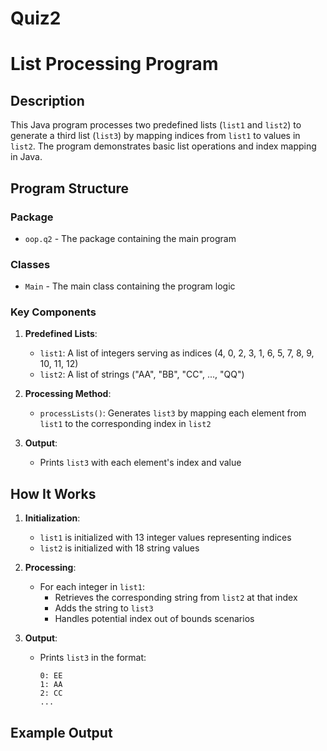 # Quiz2

# List Processing Program

## Description

This Java program processes two predefined lists (`list1` and `list2`) to generate a third list (`list3`) by mapping indices from `list1` to values in `list2`. The program demonstrates basic list operations and index mapping in Java.

## Program Structure

### Package
- `oop.q2` - The package containing the main program

### Classes
- `Main` - The main class containing the program logic

### Key Components
1. **Predefined Lists**:
   - `list1`: A list of integers serving as indices (4, 0, 2, 3, 1, 6, 5, 7, 8, 9, 10, 11, 12)
   - `list2`: A list of strings ("AA", "BB", "CC", ..., "QQ")

2. **Processing Method**:
   - `processLists()`: Generates `list3` by mapping each element from `list1` to the corresponding index in `list2`

3. **Output**:
   - Prints `list3` with each element's index and value

## How It Works

1. **Initialization**:
   - `list1` is initialized with 13 integer values representing indices
   - `list2` is initialized with 18 string values

2. **Processing**:
   - For each integer in `list1`:
     - Retrieves the corresponding string from `list2` at that index
     - Adds the string to `list3`
     - Handles potential index out of bounds scenarios

3. **Output**:
   - Prints `list3` in the format:
     ```
     0: EE
     1: AA
     2: CC
     ...
     ```

## Example Output
